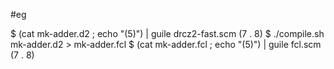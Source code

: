 #eg

 $ (cat mk-adder.d2 ; echo "(5)") | guile drcz2-fast.scm
 (7 . 8)
 $ ./compile.sh mk-adder.d2 > mk-adder.fcl
 $ (cat mk-adder.fcl ; echo "(5)") | guile fcl.scm
 (7 . 8)
 
